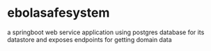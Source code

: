 # ebolasafesystem
a springboot web service application using postgres database for its datastore and exposes endpoints for getting domain data
